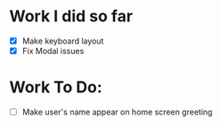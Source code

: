 
# Work I did so far
- [x] Make keyboard layout
- [x] Fix Modal issues

# Work To Do:
- [ ] Make user's name appear on home screen greeting
